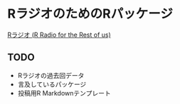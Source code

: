 
<!-- README.md is generated from README.Rmd. Please edit that file -->
RラジオのためのRパッケージ
==========================

[Rラジオ (R Radio for the Rest of us)](https://rlangradio.org/)

TODO
----

-   Rラジオの過去回データ
-   言及しているパッケージ
-   投稿用R Markdownテンプレート
